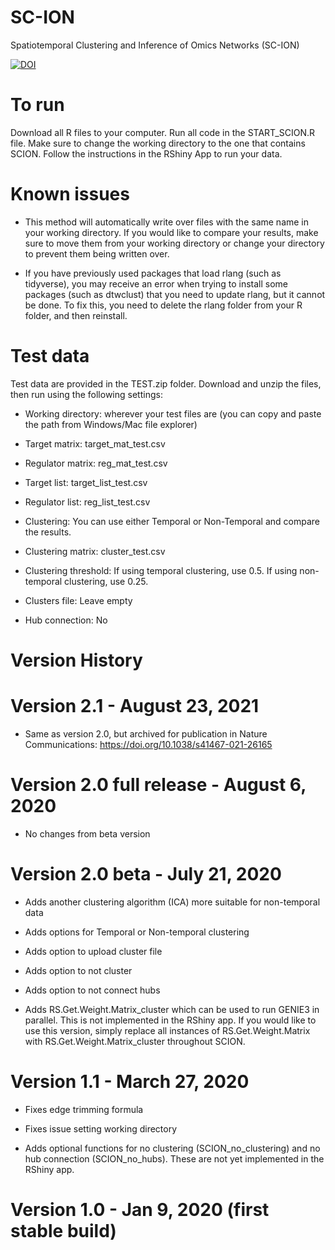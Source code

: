 # SC-ION
Spatiotemporal Clustering and Inference of Omics Networks (SC-ION)

[![DOI](https://zenodo.org/badge/232898677.svg)](https://zenodo.org/badge/latestdoi/232898677)

# To run
Download all R files to your computer. Run all code in the START_SCION.R file. Make sure to change the working directory to the one that contains SCION. Follow the instructions in the RShiny App to run your data.

# Known issues

- This method will automatically write over files with the same name in your working directory. If you would like to compare your results, make sure to move them from your working directory or change your directory to prevent them being written over.

- If you have previously used packages that load rlang (such as tidyverse), you may receive an error when trying to install some packages (such as dtwclust) that you need to update rlang, but it cannot be done. To fix this, you need to delete the rlang folder from your R folder, and then reinstall.

# Test data
Test data are provided in the TEST.zip folder. Download and unzip the files, then run using the following settings:

- Working directory: wherever your test files are (you can copy and paste the path from Windows/Mac file explorer)

- Target matrix: target_mat_test.csv

- Regulator matrix: reg_mat_test.csv

- Target list: target_list_test.csv

- Regulator list: reg_list_test.csv

- Clustering: You can use either Temporal or Non-Temporal and compare the results.

- Clustering matrix: cluster_test.csv

- Clustering threshold: If using temporal clustering, use 0.5. If using non-temporal clustering, use 0.25. 

- Clusters file: Leave empty

- Hub connection: No

# Version History

# Version 2.1 - August 23, 2021

- Same as version 2.0, but archived for publication in Nature Communications: https://doi.org/10.1038/s41467-021-26165

# Version 2.0 full release - August 6, 2020

- No changes from beta version

# Version 2.0 beta - July 21, 2020

- Adds another clustering algorithm (ICA) more suitable for non-temporal data

- Adds options for Temporal or Non-temporal clustering 

- Adds option to upload cluster file 

- Adds option to not cluster 

- Adds option to not connect hubs 

- Adds RS.Get.Weight.Matrix_cluster which can be used to run GENIE3 in parallel. This is not implemented in the RShiny app. If you would like to use this version, simply replace all instances of RS.Get.Weight.Matrix with RS.Get.Weight.Matrix_cluster throughout SCION.

# Version 1.1 - March 27, 2020

- Fixes edge trimming formula

- Fixes issue setting working directory

- Adds optional functions for no clustering (SCION_no_clustering) and no hub connection (SCION_no_hubs). These are not yet implemented in the RShiny app.

# Version 1.0 - Jan 9, 2020 (first stable build)
